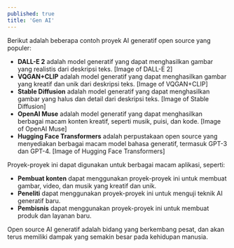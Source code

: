 ```yaml
---
published: true
title: 'Gen AI'
---
```


Berikut adalah beberapa contoh proyek AI generatif open source yang populer:

* **DALL-E 2** adalah model generatif yang dapat menghasilkan gambar yang realistis dari deskripsi teks.
[Image of DALL-E 2]
* **VQGAN+CLIP** adalah model generatif yang dapat menghasilkan gambar yang kreatif dan unik dari deskripsi teks.
[Image of VQGAN+CLIP]
* **Stable Diffusion** adalah model generatif yang dapat menghasilkan gambar yang halus dan detail dari deskripsi teks.
[Image of Stable Diffusion]
* **OpenAI Muse** adalah model generatif yang dapat menghasilkan berbagai macam konten kreatif, seperti musik, puisi, dan kode.
[Image of OpenAI Muse]
* **Hugging Face Transformers** adalah perpustakaan open source yang menyediakan berbagai macam model bahasa generatif, termasuk GPT-3 dan GPT-4.
[Image of Hugging Face Transformers]

Proyek-proyek ini dapat digunakan untuk berbagai macam aplikasi, seperti:

* **Pembuat konten** dapat menggunakan proyek-proyek ini untuk membuat gambar, video, dan musik yang kreatif dan unik.
* **Peneliti** dapat menggunakan proyek-proyek ini untuk menguji teknik AI generatif baru.
* **Pembisnis** dapat menggunakan proyek-proyek ini untuk membuat produk dan layanan baru.

Open source AI generatif adalah bidang yang berkembang pesat, dan akan terus memiliki dampak yang semakin besar pada kehidupan manusia.